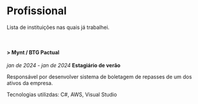 # Profissional

Lista de instituições nas quais já trabalhei.

<br/>

#### > Mynt / BTG Pactual
*jan de 2024 - jan de 2024*
**Estagiário de verão**

Responsável por desenvolver sistema de boletagem de repasses de um dos ativos da empresa.

Tecnologias utilizdas: C#, AWS, Visual Studio

